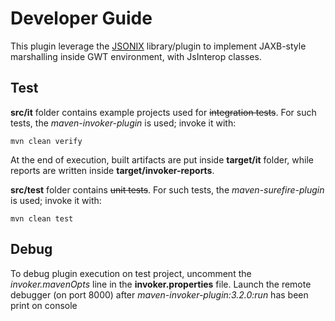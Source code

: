 Developer Guide
===============


This plugin leverage the [JSONIX](http://www.jsonix.org/) library/plugin to implement JAXB-style marshalling inside GWT environment, with JsInterop classes.

Test
----
**src/it** folder contains example projects used for ~~integration tests~~. For such tests, the *maven-invoker-plugin* is used; invoke it with:

    mvn clean verify
    
At the end of execution, built artifacts are put inside **target/it** folder, while reports are written inside **target/invoker-reports**.


**src/test** folder contains ~~unit tests~~. For such tests, the *maven-surefire-plugin* is used; invoke it with:

    mvn clean test
    
Debug
-----
To debug plugin execution on test project, uncomment the *invoker.mavenOpts* line in the **invoker.properties** file. Launch the remote debugger (on port 8000) after
*maven-invoker-plugin:3.2.0:run* has been print on console 
    




